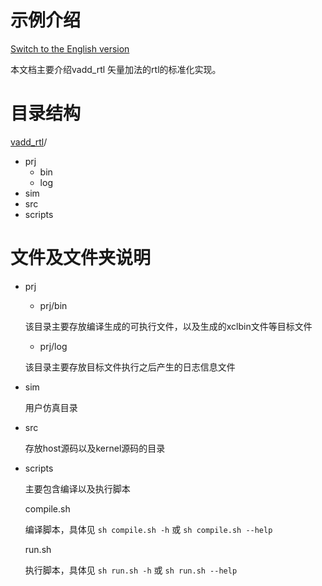 # 示例介绍

[Switch to the English version](./README.md)

本文档主要介绍vadd_rtl 矢量加法的rtl的标准化实现。

# 目录结构
[vadd_rtl](#vadd_rtl_dir)/
​	
- prj
  - bin
  - log
- sim
- src
- scripts

# 文件及文件夹说明
* prj

  - prj/bin

  该目录主要存放编译生成的可执行文件，以及生成的xclbin文件等目标文件

  - prj/log

  该目录主要存放目标文件执行之后产生的日志信息文件
- sim

  用户仿真目录

- src

  存放host源码以及kernel源码的目录


- scripts

  主要包含编译以及执行脚本

  compile.sh

  编译脚本，具体见 `sh compile.sh -h` 或 `sh compile.sh --help`

  run.sh

  执行脚本，具体见 `sh run.sh -h` 或 `sh run.sh --help`


